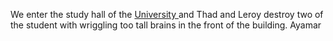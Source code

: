 We enter the study hall of the [University ](SlimyPebbleUniversity) and Thad and Leroy destroy two of the student with wriggling too tall brains in the front of the building. Ayamar 
